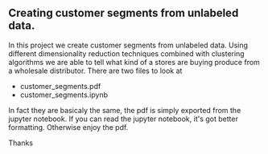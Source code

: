## Creating customer segments from unlabeled data.

In this project we create customer segments from unlabeled data. Using different dimensionality reduction techniques combined with clustering algorithms we are able to tell what kind of a stores are buying produce from a wholesale distributor.  There are two files to look at

+ customer_segments.pdf
+ customer_segments.ipynb

In fact they are basicaly the same, the pdf is simply exported from the jupyter notebook.
If you can read the jupyter notebook, it's got better formatting.  Otherwise enjoy the pdf.

Thanks
